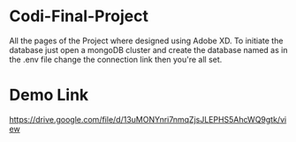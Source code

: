 # Codi-Final-Project
All the pages of the Project where designed using Adobe XD.
To initiate the database just open a mongoDB cluster and create the database named as in the .env file change the connection link then you're all set.


# Demo Link
https://drive.google.com/file/d/13uMONYnri7nmqZjsJLEPHS5AhcWQ9gtk/view
